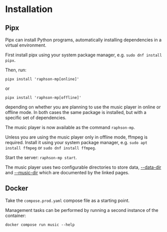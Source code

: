 # Installation

## Pipx

Pipx can install Python programs, automatically installing dependencies in a virtual environment.

First install pipx using your system package manager, e.g. `sudo dnf install pipx`.

Then, run:

```
pipx install 'raphson-mp[online]'
```
or
```
pipx install 'raphson-mp[offline]'
```
depending on whether you are planning to use the music player in online or offline mode. In both cases the same package is installed, but with a specific set of dependencies.

The music player is now available as the command `raphson-mp`.

Unless you are using the music player only in offline mode, ffmpeg is required. Install it using your system package manager, e.g. `sudo apt install ffmpeg` or `sudo dnf install ffmpeg`.

Start the server: `raphson-mp start`.

The music player uses two configurable directories to store data, [--data-dir](./databases.md) and [--music-dir](./music-files.md) which are documented by the linked pages.

## Docker

Take the `compose.prod.yaml` compose file as a starting point.

Management tasks can be performed by running a second instance of the container:
```
docker compose run music --help
```
